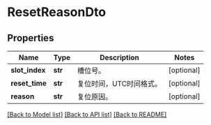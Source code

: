 # ResetReasonDto

## Properties
Name | Type | Description | Notes
------------ | ------------- | ------------- | -------------
**slot_index** | **str** | 槽位号。 | [optional] 
**reset_time** | **str** | 复位时间，UTC时间格式。 | [optional] 
**reason** | **str** | 复位原因。 | [optional] 

[[Back to Model list]](../README.md#documentation-for-models) [[Back to API list]](../README.md#documentation-for-api-endpoints) [[Back to README]](../README.md)


